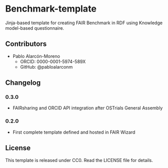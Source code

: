 # Benchmark-template

Jinja-based template for creating FAIR Benchmark in RDF using Knowledge model-based questionnaire.

## Contributors
* Pablo Alarcón-Moreno 
    * ORCID: 0000-0001-5974-589X
    * GitHub: @pabloalarconm

## Changelog

### 0.3.0

- FAIRsharing and ORCID API integration after OSTrials General Assembly

### 0.2.0

- First complete template defined and hosted in FAIR Wizard

## License

This template is released under CC0. Read the LICENSE file for details.
